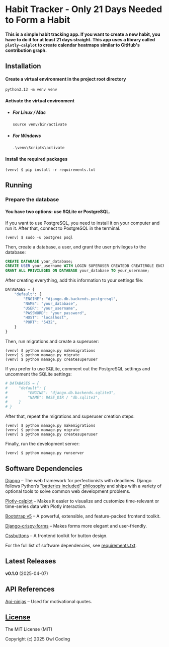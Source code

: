 

# Habit Tracker - Only 21 Days Needed to Form a Habit

#### This is a simple habit tracking app. If you want to create a new habit, you have to do it for at least 21 days straight. This app uses a library called `plotly-calplot` to create calendar heatmaps similar to GitHub's contribution graph.

## Installation

#### Create a virtual environment in the project root directory

```Shell
python3.13 -m venv venv
```

#### Activate the virtual environment

- ##### For Linux / Mac

  ```Shell
  source venv/bin/activate
  ```

- ##### For Windows

  ```PowerShell
  .\venv\Scripts\activate
  ```

#### Install the required packages

```Shell
(venv) $ pip install -r requirements.txt
```

## Running

### Prepare the database

#### You have two options: use SQLite or PostgreSQL.

If you want to use PostgreSQL, you need to install it on your computer and run it. After that, connect to PostgreSQL in the terminal.

```Shell
(venv) $ sudo -u postgres psql
```

Then, create a database, a user, and grant the user privileges to the database:

```SQL
CREATE DATABASE your_database;
CREATE USER your_username WITH LOGIN SUPERUSER CREATEDB CREATEROLE ENCRYPTED PASSWORD 'your_password';
GRANT ALL PRIVILEGES ON DATABASE your_database TO your_username;
```

After creating everything, add this information to your settings file:

```python
DATABASES = {
    "default": {
        "ENGINE": "django.db.backends.postgresql",
        "NAME": "your_database",
        "USER": "your_username",
        "PASSWORD": "your_password",
        "HOST": "localhost",
        "PORT": "5432",
    }
}
```

Then, run migrations and create a superuser:

```Shell
(venv) $ python manage.py makemigrations
(venv) $ python manage.py migrate
(venv) $ python manage.py createsuperuser
```

If you prefer to use SQLite, comment out the PostgreSQL settings and uncomment the SQLite settings:

```python
# DATABASES = {
#     "default": {
#         "ENGINE": "django.db.backends.sqlite3",
#         "NAME": BASE_DIR / "db.sqlite3",
#     }
# }
```

After that, repeat the migrations and superuser creation steps:

```Shell
(venv) $ python manage.py makemigrations
(venv) $ python manage.py migrate
(venv) $ python manage.py createsuperuser
```

Finally, run the development server:

```Shell
(venv) $ python manage.py runserver
```

## Software Dependencies

[Django](https://www.djangoproject.com/) – The web framework for perfectionists with deadlines. Django follows Python’s ["batteries included" philosophy](https://docs.python.org/3/tutorial/stdlib.html#tut-batteries-included) and ships with a variety of optional tools to solve common web development problems.

[Plotly-calplot](https://github.com/brunorosilva/plotly-calplot) – Makes it easier to visualize and customize time-relevant or time-series data with Plotly interaction.

[Bootstrap v5](https://getbootstrap.com/) – A powerful, extensible, and feature-packed frontend toolkit.

[Django-crispy-forms](https://django-crispy-forms.readthedocs.io/) – Makes forms more elegant and user-friendly.

[Cssbuttons](https://cssbuttons.io/) – A frontend toolkit for button design.

For the full list of software dependencies, see [requirements.txt](requirements.txt).

## Latest Releases

**v0.1.0** (2025-04-07)

## API References

[Api-ninjas](https://www.api-ninjas.com/) – Used for motivational quotes.

## [License](LICENSE)

The MIT License (MIT)

Copyright (c) 2025 Owl Coding

